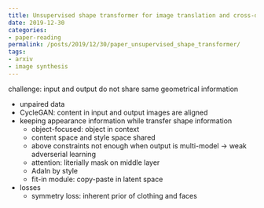 ```yaml
---
title: Unsupervised shape transformer for image translation and cross-domain retrieval
date: 2019-12-30
categories:
- paper-reading
permalink: /posts/2019/12/30/paper_unsupervised_shape_transformer/
tags:
- arxiv
- image synthesis
---
```


challenge: input and output do not share same geometrical information
- unpaired data
- CycleGAN: content in input and output images are aligned
- keeping appearance information while transfer shape information
    - object-focused: object in context
    - content space and style space shared
    - above constraints not enough when output is multi-model -> weak adverserial learning
    - attention: literially mask on middle layer
    - AdaIn by style
    - fit-in module: copy-paste in latent space
- losses
    - symmetry loss: inherent prior of clothing and faces
